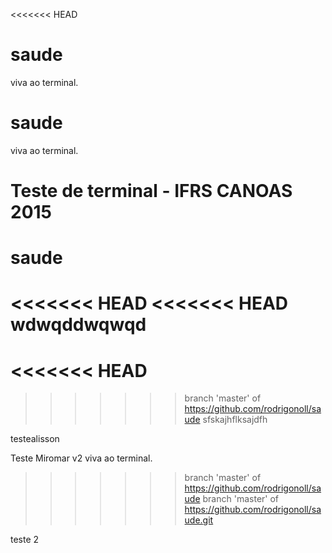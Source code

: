 <<<<<<< HEAD
# saude
viva ao terminal.

# saude
viva ao terminal.

Teste de terminal - IFRS CANOAS 2015
=======
# saude
<<<<<<< HEAD
<<<<<<< HEAD
wdwqddwqwqd
=======
<<<<<<< HEAD
=======

>>>>>>> branch 'master' of https://github.com/rodrigonoll/saude
sfskajhflksajdfh

testealisson

Teste Miromar v2
viva ao terminal.


>>>>>>> branch 'master' of https://github.com/rodrigonoll/saude
>>>>>>> branch 'master' of https://github.com/rodrigonoll/saude.git


teste 2
